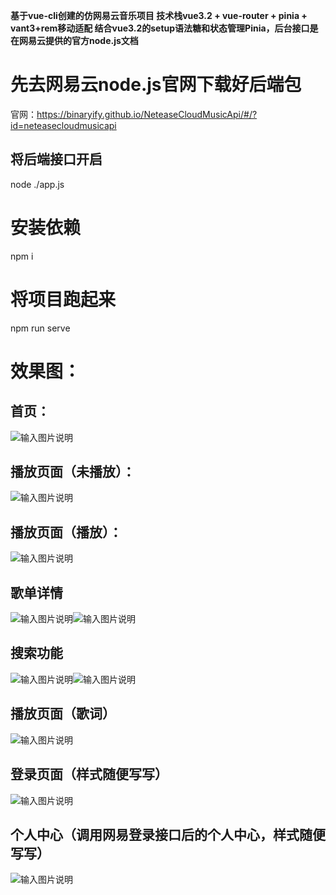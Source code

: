  **基于vue-cli创建的仿网易云音乐项目 技术栈vue3.2 + vue-router + pinia + vant3+rem移动适配 结合vue3.2的setup语法糖和状态管理Pinia，后台接口是在网易云提供的官方node.js文档** 

# 先去网易云node.js官网下载好后端包
官网：https://binaryify.github.io/NeteaseCloudMusicApi/#/?id=neteasecloudmusicapi
## 将后端接口开启
node ./app.js

# 安装依赖
npm i

# 将项目跑起来
npm run serve

# 效果图：
## 首页：
![输入图片说明](img/%E9%A6%96%E9%A1%B5.png)
## 播放页面（未播放）：
![输入图片说明](img/%E6%92%AD%E6%94%BE%E9%A1%B5%E9%9D%A2.png)
## 播放页面（播放）：
![输入图片说明](img/%E6%92%AD%E6%94%BE%E9%A1%B5%E9%9D%A22.png)
## 歌单详情
![输入图片说明](img/%E6%AD%8C%E5%8D%95%E8%AF%A6%E6%83%85.png)![输入图片说明](img/%E6%AD%8C%E5%8D%95%E8%AF%A6%E6%83%852.png)
## 搜索功能
![输入图片说明](img/%E6%90%9C%E7%B4%A2.png)![输入图片说明](img/%E6%90%9C%E7%B4%A2%E5%88%97%E8%A1%A8.png)
## 播放页面（歌词）
![输入图片说明](img/%E6%AD%8C%E8%AF%8D.png)
## 登录页面（样式随便写写）
![输入图片说明](img/%E7%99%BB%E5%BD%95%E9%A1%B5%E9%9D%A2.png)
## 个人中心（调用网易登录接口后的个人中心，样式随便写写）
![输入图片说明](img/%E4%B8%AA%E4%BA%BA%E4%B8%AD%E5%BF%83.png)
